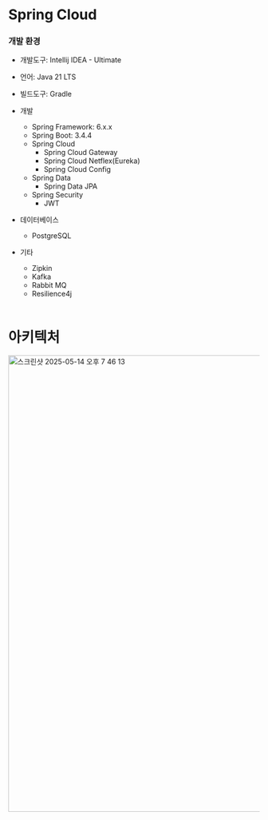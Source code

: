 # Spring Cloud

### 개발 환경
- 개발도구: Intellij IDEA - Ultimate
- 언어: Java 21 LTS<br>
- 빌드도구: Gradle
- 개발
  - Spring Framework: 6.x.x
  - Spring Boot: 3.4.4
  - Spring Cloud
    - Spring Cloud Gateway
    - Spring Cloud Netflex(Eureka)
    - Spring Cloud Config
  - Spring Data
    - Spring Data JPA
  - Spring Security
    - JWT 

- 데이터베이스
  - PostgreSQL

- 기타
  - Zipkin
  - Kafka
  - Rabbit MQ
  - Resilience4j
 
  <br/>

# 아키텍처

<img width="914" alt="스크린샷 2025-05-14 오후 7 46 13" src="https://github.com/user-attachments/assets/bb87dd9b-6d43-4e3e-909e-73bdc613addc" />

<br/>



